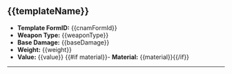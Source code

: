 ## {{templateName}}

- **Template FormID:** {{cnamFormId}}
- **Weapon Type:** {{weaponType}}
- **Base Damage:** {{baseDamage}}
- **Weight:** {{weight}}
- **Value:** {{value}}
  {{#if material}}- **Material:** {{material}}{{/if}}

---
